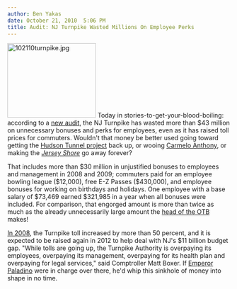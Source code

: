 ```yaml
---
author: Ben Yakas
date: October 21, 2010  5:06 PM
title: Audit: NJ Turnpike Wasted Millions On Employee Perks
---
```


<p><span class="mt-enclosure mt-enclosure-image" style="display: inline;"> <img alt="102110turnpike.jpg" src="https://web.archive.org/web/20110811075058im_/http://gothamist.com/attachments/byakas/102110turnpike.jpg" width="200" height="168" class="image-left"> </span>Today in stories-to-get-your-blood-boiling: according to a <a href="https://web.archive.org/web/20110811075058/http://www.myfoxny.com/dpp/traffic/traffic_news/audit-excessive-perks-for-nj-turnpike-employees-20101019-apx">new audit</a>, the NJ Turnpike has wasted more than $43 million on unnecessary bonuses and perks for employees, even as it has raised toll prices for commuters. Wouldn&apos;t that money be better used going toward getting the <a href="https://web.archive.org/web/20110811075058/http://gothamist.com/2010/10/09/trans-hudson_tunnel_not_dead_yet.php">Hudson Tunnel project</a> back up, or wooing <a href="https://web.archive.org/web/20110811075058/http://gothamist.com/2010/09/25/nets_inching_closer_to_carmelo_anth.php">Carmelo Anthony</a>, or making the <a href="https://web.archive.org/web/20110811075058/http://gothamist.com/tags/jerseyshore"><em>Jersey Shore</em></a> go away forever?</p>

<p>That includes more than $30 million in unjustified bonuses to employees and management in 2008 and 2009; commuters paid for an employee bowling league ($12,000), free E-Z Passes ($430,000), and employee bonuses for working on birthdays and holidays. One employee with a base salary of $73,469 earned $321,985 in a year when all bonuses were included. For comparison, that engorged amount is more than twice as much as the already unnecessarily large amount the <a href="https://web.archive.org/web/20110811075058/http://gothamist.com/2010/08/09/new_otb_boss_to_be_paid_125000_a_mo.php">head of the OTB</a> makes!</p>

<p><a href="https://web.archive.org/web/20110811075058/http://gothamist.com/2008/10/10/toll_increases_for_garden_state_par.php">In 2008</a>, the Turnpike toll increased by more than 50 percent, and it is expected to be raised again in 2012 to help deal with NJ&apos;s $11 billion budget gap. &quot;While tolls are going up, the Turnpike Authority is overpaying its employees, overpaying its management, overpaying for its health plan and overpaying for legal services,&quot; said Comptroller Matt Boxer. If <a href="https://web.archive.org/web/20110811075058/http://gothamist.com/2010/10/13/emperor_paladino_vows_to_crush_mta.php">Emperor Paladino</a> were in charge over there, he&apos;d whip this sinkhole of money into shape in no time.</p>